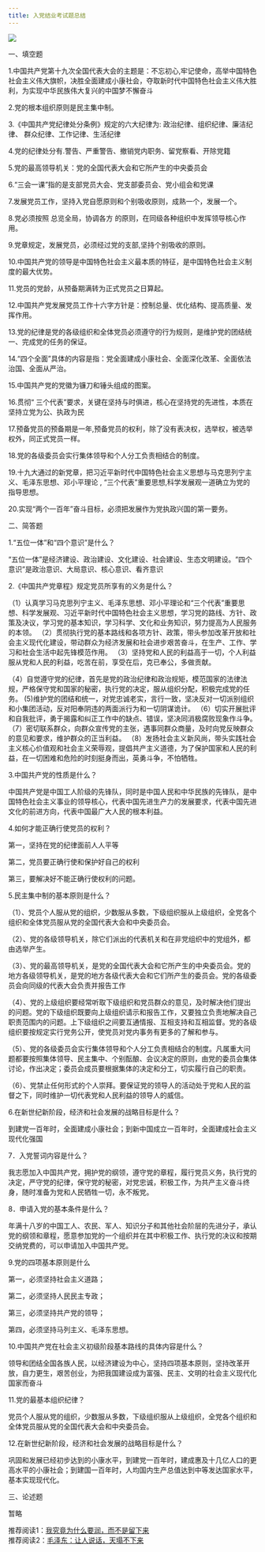 ```yaml
---
title: 入党结业考试题总结
---
```

![](https://picx.zhimg.com/v2-a3237a6e1f0011118c615c5453872d46_1440w.jpg?source=172ae18b)

一、填空题

1.中国共产党第十九次全国代表大会的主题是：不忘初心,牢记使命，高举中国特色社会主义伟大旗帜，决胜全面建成小康社会，夺取新时代中国特色社会主义伟大胜利，为实现中华民族伟大复兴的中国梦不懈奋斗

2.党的根本组织原则是民主集中制。

3.《中国共产党纪律处分条例》规定的六大纪律为: 政治纪律、组织纪律、廉洁纪律、 群众纪律、工作记律、生活纪律

4.党的纪律处分有.警告、严重警告、撤销党内职务、留党察看、开除党籍

5.党的最高领导机关：党的全国代表大会和它所产生的中央委员会

6.“三会一课”指的是支部党员大会、党支部委员会、党小组会和党课

7.发展党员工作，坚持入党自愿原则和个别吸收原则，成熟一个，发展一个。

8.党必须按照 总览全局，协调各方 的原则，在同级各种组织中发挥领导核心作用。

9.党章规定，发展党员，必须经过党的支部,坚持个别吸收的原则。

10.中国共产党的领导是中国特色社会主义最本质的特征，是中国特色社会主义制度的最大优势。

11.党员的党龄，从预备期满转为正式党员之日算起。

12.中国共产党发展党员工作十六字方针是：控制总量、优化结构、提高质量、发挥作用。

13.党的纪律是党的各级组织和全体党员必须遵守的行为规则，是维护党的团结统一、完成党的任务的保证。

14.“四个全面”具体的内容是指：党全面建成小康社会、全面深化改革、全面依法治国、全面从严治。

15.中国共产党的党徽为镰刀和锤头组成的图案。

16.贯彻“ 三个代表”要求，关键在坚持与时俱进，核心在坚持党的先进性，本质在坚持立党为公、执政为民

17.预备党员的预备期是一年,预备党员的权利，除了没有表决权，选举权，被选举权外，同正式党员一样。

18.党的各级委员会实行集体领导和个人分工负责相结合的制度。

19.十九大通过的新党章，把习近平新时代中国特色社会主义思想与马克思列宁主义、毛泽东思想、邓小平理论 , “三个代表”重要思想,科学发展观一道确立为党的指导思想。

20.实现“两个一百年”奋斗目标，必须把发展作为党执政兴国的第一要务。

二、简答题

1.“五位一体”和“四个意识”是什么？

“五位一体”是经济建设、政治建设、文化建设、社会建设、生态文明建设。“四个意识”是政治意识、大局意识、核心意识、看齐意识

2.《中国共产党章程》规定党员所享有的义务是什么？

（1）认真学习马克思列宁主义、毛泽东思想、邓小平理论和“三个代表”重要思想、科学发展观、习近平新时代中国特色社会主义思想，学习党的路线、方针、政策及决议，学习党的基本知识，学习科学、文化和业务知识，努力提高为人民服务的本领。 
（2）贯彻执行党的基本路线和各项方针、政策，带头参加改革开放和社会主义现代化建设，带动群众为经济发展和社会进步艰苦奋斗，在生产、工作、学习和社会生活中起先锋模范作用。 
（3）坚持党和人民的利益高于一切，个人利益服从党和人民的利益，吃苦在前，享受在后，克已奉公，多做贡献。

（4）自觉遵守党的纪律，首先是党的政治纪律和政治规矩，模范国家的法律法规，严格保守党和国家的秘密，执行党的决定，服从组织分配，积极完成党的任务。 
(5)维护党的团结和统一，对党忠诚老实，言行一致，坚决反对一切派别组织和小集团活动，反对阳奉阴违的两面派行为和一切阴谋诡计。 
（6）切实开展批评和自我批评，勇于揭露和纠正工作中的缺点、错误，坚决同消极腐败现象作斗争。 
（7）密切联系群众，向群众宣传党的主张，遇事同群众商量，及时向党反映群众的意见和要求，维护群众的正当利益。 
（8）发扬社会主义新风尚，带头实践社会主义核心价值观和社会主义荣辱观，提倡共产主义道德，为了保护国家和人民的利益，在一切困难和危险的时刻挺身而出，英勇斗争，不怕牺牲。

3.中国共产党的性质是什么？

中国共产党是中国工人阶级的先锋队，同时是中国人民和中华民族的先锋队，是中国特色社会主义事业的领导核心，代表中国先进生产力的发展要求，代表中国先进文化的前进方向，代表中国最广大人民的根本利益。

4.如何才能正确行使党员的权利？

第一，坚持在党的纪律面前人人平等

第二，党员要正确行使和保护好自己的权利

第三，要解决好不能正确行使权利的问题。

5.民主集中制的基本原则是什么？

（1）、党员个人服从党的组织，少数服从多数，下级组织服从上级组织，全党各个组织和全体党员服从党的全国代表大会和中央委员会。

（2）、党的各级领导机关，除它们派出的代表机关和在非党组织中的党组外，都由选举产生。

（3）、党的最高领导机关，是党的全国代表大会和它所产生的中央委员会。党的地方各级领导机关，是党的地方各级代表大会和它们所产生的委员会。党的各级委员会向同级的代表大会负责并报告工作

（4）、党的上级组织要经常听取下级组织和党员群众的意见，及时解决他们提出的问题。党的下级组织既要向上级组织请示和报告工作，又要独立负责地解决自己职责范围内的问题。上下级组织之间要互通情报、互相支持和互相监督。党的各级组织要按规定实行党务公开，使党员对党内事务有更多的了解和参与。

（5）、党的各级委员会实行集体领导和个人分工负责相结合的制度。凡属重大问题都要按照集体领导、民主集中、个别酝酿、会议决定的原则，由党的委员会集体讨论，作出决定；委员会成员要根据集体的决定和分工，切实履行自己的职责。

（6）、党禁止任何形式的个人崇拜。要保证党的领导人的活动处于党和人民的监督之下，同时维护一切代表党和人民利益的领导人的威信。

6.在新世纪新阶段，经济和社会发展的战略目标是什么？

到建党一百年时，全面建成小康社会；到新中国成立一百年时，全面建成社会主义现代化强国

7．入党誓词内容是什么？

我志愿加入中国共产党，拥护党的纲领，遵守党的章程，履行党员义务，执行党的决定，严守党的纪律，保守党的秘密，对党忠诚，积极工作，为共产主义奋斗终身，随时准备为党和人民牺牲一切，永不叛党。

8．申请入党的基本条件是什么？

年满十八岁的中国工人、农民、军人、知识分子和其他社会阶层的先进分子，承认党的纲领和章程，愿意参加党的一个组织并在其中积极工作、执行党的决议和按期交纳党费的，可以申请加入中国共产党。

9.党的四项基本原则是什么

第一，必须坚持社会主义道路；

第二，必须坚持人民民主专政；

第三，必须坚持共产党的领导；

第四，必须坚持马列主义、毛泽东思想。

10.中国共产党在社会主义初级阶段基本路线的具体内容是什么？

领导和团结全国各族人民，以经济建设为中心，坚持四项基本原则，坚持改革开放，自力更生，艰苦创业，为把我国建设成为富强、民主、文明的社会主义现代化国家而奋斗

11.党的最基本组织纪律？

党员个人服从党的组织，少数服从多数，下级组织服从上级组织，全党各个组织和全体党员服从党的全国代表大会和中央委员会。

12.在新世纪新阶段，经济和社会发展的战略目标是什么？

巩固和发展已经初步达到的小康水平，到建党一百年时，建成惠及十几亿人口的更高水平的小康社会；到建国一百年时，人均国内生产总值达到中等发达国家水平，基本实现现代化。

三、论述题

暂略

推荐阅读1：[我究竟为什么要润，而不是留下来](../about/run.md)   
推荐阅读2：[毛泽东：让人说话，天塌不下来](../about/maozedong.md)